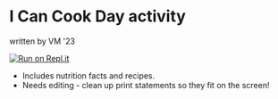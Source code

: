 # I Can Cook Day activity

written by VM '23

[![Run on Repl.it](https://repl.it/badge/github/athenian-ct-projects/I-Can-Cook-Day-VM)](https://repl.it/github/athenian-ct-projects/I-Can-Cook-Day-VM)

* Includes nutrition facts and recipes.
* Needs editing - clean up print statements so they fit on the screen!
